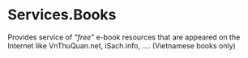 # Services.Books

Provides service of *"free"* e-book resources that are appeared on the Internet like VnThuQuan.net, iSach.info, .... (Vietnamese books only)